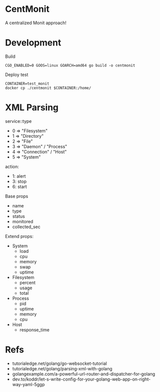 # CentMonit

A centralized Monit approach!

# Development

Build
```
CGO_ENABLED=0 GOOS=linux GOARCH=amd64 go build -o centmonit
```

Deploy test
```
CONTAINER=test_monit
docker cp ./centmonit $CONTAINER:/home/
```

# XML Parsing

service::type
- 0 => "Filesystem"
- 1 => "Directory"
- 2 => "File"
- 3 => "Daemon" / "Process"
- 4 => "Connection" / "Host"
- 5 => "System"

action:
- 1: alert
- 3: stop
- 6: start

Base props
- name
- type
- status
- monitored
- collected_sec

Extend props:
- System
    - load
    - cpu
    - memory
    - swap
    - uptime
- Filesystem
    - percent
    - usage
    - total
- Process
    - pid
    - uptime
    - memory
    - cpu
- Host
    - response_time

# Refs
- tutorialedge.net/golang/go-websocket-tutorial
- tutorialedge.net/golang/parsing-xml-with-golang
- golangexample.com/a-powerful-url-router-and-dispatcher-for-golang
- dev.to/koddr/let-s-write-config-for-your-golang-web-app-on-right-way-yaml-5ggp
